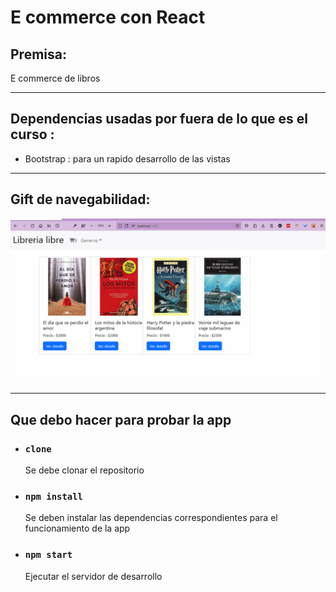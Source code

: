 # E commerce con React


## Premisa:
 E commerce de libros

---

## Dependencias usadas por fuera de lo que es el curso :
- Bootstrap : para un rapido desarrollo de las vistas

---

## Gift de navegabilidad:

![gift de navegabilidad](./libreriaLibreEntregaF.gif)

---
## Que debo hacer para probar la app

- ### `clone`
    Se debe clonar el repositorio

- ### `npm install`
  Se deben instalar las dependencias correspondientes para el funcionamiento de la app

- ### `npm start`
    Ejecutar el servidor de desarrollo



